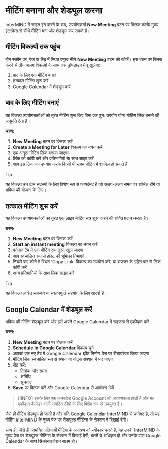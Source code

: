 # मीटिंग बनाना और शेड्यूल करना

InterMIND में साइन इन करने के बाद, उपयोगकर्ता **New Meeting** बटन पर क्लिक करके मुख्य इंटरफेस से सीधे मीटिंग बना और शेड्यूल कर सकते हैं।

## मीटिंग विकल्पों तक पहुंच

होम स्क्रीन पर, पेज के केंद्र में स्थित प्रमुख नीले **New Meeting** बटन को खोजें। इस बटन पर क्लिक करने से तीन अलग विकल्पों के साथ एक ड्रॉपडाउन मेनू खुलेगा:

1. बाद के लिए एक मीटिंग बनाएं
2. तत्काल मीटिंग शुरू करें
3. Google Calendar में शेड्यूल करें

## बाद के लिए मीटिंग बनाएं

यह विकल्प उपयोगकर्ताओं को तुरंत मीटिंग शुरू किए बिना एक पुन: उपयोग योग्य मीटिंग लिंक बनाने की अनुमति देता है।

**चरण:**

1. **New Meeting** बटन पर क्लिक करें
2. **Create a Meeting for Later** विकल्प का चयन करें
3. एक अनूठा मीटिंग लिंक बनाया जाएगा
4. लिंक को कॉपी करें और प्रतिभागियों के साथ साझा करें
5. आप इस लिंक का उपयोग करके किसी भी समय मीटिंग में शामिल हो सकते हैं

> [!TIP]
> यह विकल्प उन टीम सदस्यों के लिए विशेष रूप से फायदेमंद है जो अलग-अलग समय पर शामिल होंगे या भविष्य की योजना के लिए।

## तत्काल मीटिंग शुरू करें

यह विकल्प उपयोगकर्ताओं को तुरंत एक लाइव मीटिंग सत्र शुरू करने की शक्ति प्रदान करता है।

**चरण:**

1. **New Meeting** बटन पर क्लिक करें
2. **Start an instant meeting** विकल्प का चयन करें
3. वर्तमान टैब में एक मीटिंग रूम तुरंत खुल जाएगा
4. आप स्वचालित रूप से होस्ट की भूमिका निभाएंगे
5. निचले बाएं कोने में स्थित 'Copy Link' विकल्प का उपयोग करें, या ब्राउज़र के एड्रेस बार से लिंक कॉपी करें
6. अन्य प्रतिभागियों के साथ लिंक साझा करें

> [!TIP]
> यह विकल्प त्वरित समन्वय या स्वतःस्फूर्त सहयोग के लिए आदर्श है।

## Google Calendar में शेड्यूल करें

भविष्य की मीटिंग शेड्यूल करें और इसे अपने Google Calendar में सहजता से एकीकृत करें।

**चरण:**

1. **New Meeting** बटन पर क्लिक करें
2. **Schedule in Google Calendar** विकल्प चुनें
3. आपको एक नए टैब में Google Calendar इवेंट निर्माण पेज पर रीडायरेक्ट किया जाएगा
4. मीटिंग लिंक स्वचालित रूप से स्थान या नोट्स सेक्शन में भर जाएगा
5. सेट करें:
   - दिनांक और समय
   - अतिथि
   - सूचनाएं
6. **Save** पर क्लिक करें और Google Calendar से आमंत्रण भेजें

> [!INFO]
> इसके लिए एक कनेक्टेड Google Account की आवश्यकता होती है और यह एकीकृत कैलेंडर वाली संगठित टीमों के लिए विशेष रूप से उपयुक्त है।

जैसे ही मीटिंग शेड्यूल हो जाती है और यदि Google Calendar InterMIND से कनेक्ट है, तो यह मीटिंग InterMIND के मुख्य पेज पर शेड्यूल्ड मीटिंग्स के सेक्शन में दिखाई देगी।

साथ ही, जैसे ही आमंत्रित प्रतिभागी मीटिंग के आमंत्रण को स्वीकार करते हैं, यह उनके InterMIND के मुख्य पेज पर शेड्यूल्ड मीटिंग्स के सेक्शन में दिखाई देगी, बशर्ते वे अधिकृत हों और उनके पास Google Calendar के साथ सिंक्रोनाइज़ेशन सक्षम हो।